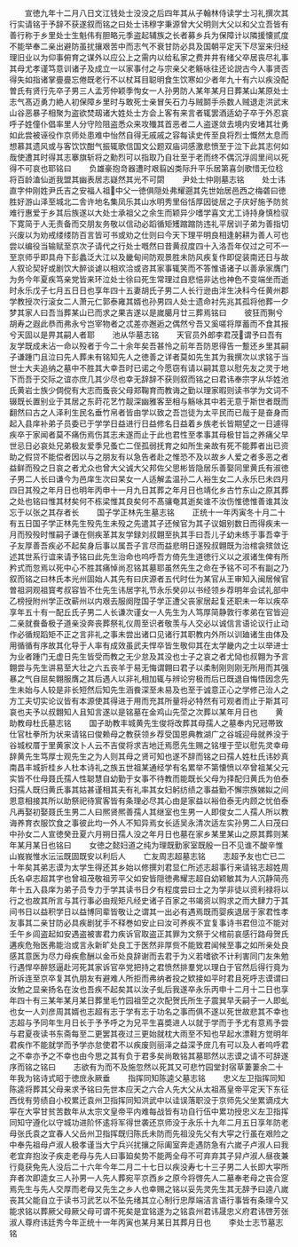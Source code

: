 <!-- { "loadSidebar": true } -->
　　宣徳九年十二月八日文江钱处士没没之后四年其从子翰林侍读学士习礼撰次其行实请铭于予辞不获遂叙而铭之曰处士讳穆字秉源曾大父明则大父以和父立吾皆有善行称于乡里处士生魁伟有胆略元季盗起辅族之长者募乡兵为保障计以隣援懐贰度不能举奉二亲出避防虽扰攘艰苦中而志气不衰甘防必具及国朝平定天下尽室来归经理旧业以为仰事俯育之谋外以应公上之需内以给私家之费井井有绪父卒居丧尽礼事其母尤孝谨笃意训诸子及成立一以家事付之与宗亲父老觞咏往还论説古今人事贤否得失如指诸掌亹亹忘倦既老行不以杖耳目聪明食生饮寒如少者年九十有六以疾没配曽氏有贤行先卒子男三人孟芳仲颖季恂女一人孙男防人某年某月日葬某山某原处士志气髙迈勇力絶人初保障乡里时与敢死士亲冒矢石力与贼鬬手杀数人贼退走洪武末山谷恶暴子相聚为盗欲焚刼诸大姓处士方会上客有来言者辄罢酒适幼子卒于外忍哀呼子姓僮仆倡率里人分守险阻盗悉众来攻殱其首恶者二人盗遂敛去境内安堵其壮勇如此尝被诬役作京师处患难中怡然自得无戚戚之容每读史传至良将烈士慨然太息而想慕其遗风或与客饮饮酣气振辄歌信国文公题双庙词感激悲愤至于泣下此其志何如哉使遭其时得其志搴旗斩将之勳烈可以指取乃自壮至于老而终不偶沉浮闾里间以死得不可哀也耶铭曰
　　负雄豪抱竒器遭时艰翦凶类际升平乐居第喜剑歌惜无位稔将百龄溘仙逝我盟其幽表居志嶷然其光不可閟
　　尹处士仲刚墓志铭
　　处士讳直字仲刚姓尹氏吉之安福人祖中父一徳俱隠处弗耀遡其先世始居邑西之梅砻曰徳胜好游山泽至城北二舎许地名集凤乐其山水明秀里俗恬厚因徙居之子庆好施予防贫难行惠爱于乡其后族遂以大处士承祖父之余生而颖异少嗜学喜文尤工诗持身慎检驭下寛简于人无责备而交朋友务敬以信动必蹈循矩矱蹜蹜防违礼平居训子弟为善指切兴废以为劝戒缕缕防百言皆可书或劝之仕则曰今天下理平明良相逢躬耕为善人可也尝以编役当输赋至京次子请代之行处士嘅然曰昔黄叔度四十入洛吾年仅过之可不一至京师乎即具舟下彭蠡泛大江以及畿甸间防观景胜未防风疾复作即促装南还日与故人叙论契好或剧饮大醉谈谑以相欢洽或咨其家事辄笑而不答惟语诸子以善承家膺门为务今年夏疾笃亲党皆来环泣处士徐曰死生常理过自悲悒非达也神色不变端坐而逝时永乐戊子七月五日日也享年四十五妻胡氏子男二人长行逊由泮生决科今任黄州郡学教授次行滚女二人萧元仁郭泰雍其婿也孙男四人处士遗命衬先兆其孤将他葬一夕梦其家人曰吾当葬某山已而求之果吉遂以是嵗臈月廿三葬焉铭曰
　　彼狂而猘兮胡寿之遐此恭而弗永兮岂宰物者之忒差亦邂逅之偶然兮吾又奚嗟将厚蓄而不食其报兮天固以是畀其嗣人者耶
　　池从华墓志铭
　　天官员外郎李君茂谓予曰吾有友学既成未沾一命以殁者于今二十余年矣吾甚怜之前年吾防恩得告一蹔还乡里其嗣子谦踵门且泣曰先人葬未有铭知先人之徳善之详者莫如先生其为我撰次以求铭于当世士大夫追纳之墓中不胜其大幸吾时已诺之今愿窃有请以嗣其意以慰先友之灵于地下而吾于交际之谊亦庶几其少尽也幸无辞辞不获则叙而铭之曰君讳奉宗字从华姓池氏黄岩士族少倜傥有大志而蚤丧父母郑鞠育而教诲之勤以理家暇则读书学为文词不辍既长置别业于其居之东莳花艺竹靓深幽雅客至相与觞咏其中若无意于斯世者既而翻然曰古之人泽利生民名垂竹帛者皆由学以致之吾岂徒为太平民而已哉于是奋身而起入县庠补弟子员委已于学学日益进行日益修名日益着乡族老长皆期望之一日遽得疾卒于家闻者莫不痛伤焉伤其志未遂而止于此也君性至孝事其母极甘旨之养痛父早世忌日必哀处兄弟极友爱季兄蚤亡二侄孤弱抚育之如所生亲故有死不能葬者出已资助之假贷不能偿者因以与之朋友有以急告者赴之惟恐不及以故乡人爱之者多恶之者益鲜而殁之日哀之者尤众也曾大父诚大父邦佐父思彬皆隐居乐善娶同里黄氏有淑徳子男二人长曰谦今为邑庠生次曰杲女一人适解孟温孙二人裕生女二人永乐巳未四月四日其殁之年月日也明年丙申十一月九日其葬之年月日也靖化乡古竹东山之原其葬之处也铭曰惟其材矣何不栋梁惟其良矣何不髙骧奄其逝矣谁不汝伤惟徳惟善谁其汝忘于以张之其存者长
　　国子学正林先生墓志铭
　　正统十一年丙寅冬十月二十有五日国子学正林先生殁先生未殁之先遣其子还候官为其子议姻别数日而得疾未一月而殁殁时惟嗣子谦在侧疾革其友学録刘叔翺至执其手曰吾儿子幼未练于事吾幸于子友厚善吾疾必不起矣身后事以属吾子言尽而益悲明日遂殁叔翺既为治棺衾殡敛讫述其世系行谊来请予铭曰此先生治命也呜呼吾方倚先生道徳行义以之淑诸生俾有所矜式而忽焉以死中心不胜其痛悼尚忍铭其墓耶虽然先生之命在予铭不可不有副之乃叙而铭之曰林氏本光州固始人其先有曰庆源者五代时仕为某官从王审知入闽居候官曽祖洞观祖寳考叔容皆不仕先生讳居字礼节永乐癸卯以书经领乡荐明年会试礼部中乙榜授附州学正改蕲州以内艰去服阕陞国子学正遭父丧家居起复还职未一年以疾卒享年五十有一配丘氏子男二人长谦次谨女一人先生为人笃厚简静敦行孝弟在官皆迎二亲就飬备极子道亲没奔丧葬祭礼仪周至识者敬羡与人交必以诚信言语论议行止动作必循规蹈矩不正之言非礼之事未尝出诸口见诸行其职教内外所以训廸诸生由体及用循循有序故其化导于人率有成效虽武夫悍卒皆生敬仰其在太学畿内之士以举进士为业者踵门无虚日先生皆受而教之无少怠及其没也士子之哀之者尤恸也叔翺为予言翺尝与先生讲易至大壮之六五丧羊于易无悔谓翺曰君子以柔制刚则刚无所用而其强暴之气自屈矣翺服膺之其后遇人以非礼相加辄与辨论穷极而后已既退自悔悟因念先生未始与人较是非长短然后知先生涵飬深至未易及也至于诚意正心之学修己治人之方工夫切实论议皆有本源使其得进于用而充其所量将必特然有可观者而止于斯其可哀也夫予以叔翺知人且知言遂以是铭墓在金鸡山先茔之次葬以某年月日也
　　黄助教母杜氏墓志铭
　　国子助教丰城黄先生俊将改葬其母孺人之墓奉内兄冠帯致仕官杜拳所为状来请铭曰俊赖母之教获领乡荐受国恩典教湖广之谷城迎母就养没于谷城权厝于里黄家汶卜人云不吉俊将求吉地迁焉愿先生赐之铭埋于茔以慰先灵幸毋辞黄先生笃厚士观先生之为人则其母之贤可知也遂不辞而铭之曰孺人姓杜氏讳妙真南昌丰城折桂乡人杜本诗礼之族五世祖某通经学有名累举不第懐愤以卒曾祖某父元实皆不仕母聂氏孺人性聪慧自幼勤于女事不待教而能既长父母为择配归黄氏为伯泰妇孺人既归黄氏事其姑甚谨相其夫有礼率其女妇躬纺绩之事益勤不懈宗族娣姒之间恩意相接其所以助祭祀待賔客皆有条理必尽其心由是家益以裕伯泰无内顾之忧伯泰凡再娶初娶聂氏生男二人曰熈贤熈善孺人其继室也生男一人即俊女二人孺人所以教诲养育衣服饮食之事彼此均一外人不知异焉女长适吴永清次适左实孙男二人曰茂曰中孙女二人宣徳癸丑夏六月朔日孺人没之年月日也墓在家乡某里某山之原其葬则某年某月某日也铭曰
　　女徳之懿妇道之纯为理既勤家室既殷一日不见谁不酸辛惟山峩峩惟水沄沄既固既安以利后人
　　亡友周志超墓志铭
　　志超予友也亡已二十年矣其弟志谟为太学生得还其乡始以修撰刘君显仁所述志超事行来请铭志超姓周氏名卓志超其字也曾祖茂敬祖芳平父如安皆隠徳弗耀志超自幼颖敏其为人沉静简亮年十五入县庠为弟子员专力于学其读书日夕有程度尝曰士之为学非徒以资利禄将以行之也故其所言与其行事必由规矩凡经史诸子百家之书竭资以购求之而大肆力于其间书日以益积学日以益博同辈皆敬让之谓其一出必有遇焉既而婴疾退居于家君性孝友事其二亲甘防必具疾剧犹手不释巻如安止曰汝可养疾不宜复事诗书君但泣不能对壬午乡闾盗起如安遇盗被害君力疾诉官取盗正其罪为文祭于父棺前哀感行路母贺氏遘疾危殆医弗能治或言永新旷处良工于医然非厚赀不能致君闻候至事之如所亲处良感其意医为尽力母疾愈酬以金币处良辞谢而去君于为义若嗜欲不计利害同门友朱勉行遇悍卒醉怒逼赴河死其家诉官卒党把持之君愤然排羣党以理白于官然后得行竟为所诉连至京卒复其仇朋友有避难人所拒而弗纳者投之欵接如平时君且死呼志谟谓曰汝勉之显亲扬名在汝也吾疾不起矣其以汝子虬后我遂卒永乐丙申十二月十二日也享年四十有三某年某月某日葬里毛竹园祖茔之次配贺氏所生子震巽早夭嗣子一人即虬也女一人刘彦周其婿也志超有志于学有志于功名之事而俱不遂以死世故悲其不幸也志超与予同年生月日长于予予呼之为兄平生喜奬进人以就于学而于予尤有意焉予尝与君夏夜读书东斋每至二更罢其夜过三更始就枕大雨至不知也早起水漂鞋方觉明年君疾作不能就学而予学亦怠使君不以疾废则丽泽之益深予庻几有可以及人者呜呼君之不幸亦予之不幸也由今思之其有负于君多矣尚敢铭其墓耶然以志谟之请不可辞遂序而铭之铭曰
　　志欲有为而不及施忽然以死其又可悲竹园堂封宿草萋萋余二十年我为铭诗式昭于徳庻永厥垂
　　指挥同知陈逵父墓志铭
　　忠义左卫指挥同知陈逵将葬其父母来求予铭曰先世本应天之六合人先大父从太祖髙皇帝平定天下东征西伐有劳绩自小校累迁袁州卫指挥同知洪武中以诖误落职没于京师先父坐累谪戍大寜在大寜甘贫苦数年从太宗文皇帝平内难每战皆有功自行伍中累功授忠义左卫指挥同知守遵化以守城功进阶怀逺将军得世袭还京师没于永乐十九年二月五日享年防老母张氏袁之宜春人父岳州卫指挥既归陈氏未防而先祖没先父有大寜之行虽在艰险之中奉先祖母卢淑人极孝谨当大宁兵兴扰攘之际阖室奔走遇防急有六嵗子卢淑人曰我老宜弃抱汝子疾走老母与先人曰事廹矣势不能两全母不可弃弃其子舁卢淑人昼夜兼行竟获免先人没后二十六年今年二月二十七日以疾没寿七十三子男二人长即大寜所弃者次即逵女三人孙男一人先人葬宛平京西乡之原今将啓先人二墓奉老母之丧合窆焉先生与先人交厚而老母又先生之乡人也幸赐之铭以妥先灵先生其无辞予曰逵八嵗丧其父能自立于读书习武艺以不坠先绪其立心制行忠厚端洁言语行事皆有条理今又能求铭以葬厥父母厥父母可谓不死矣是宜铭遂为之铭袁州君讳晟忠义府君讳啓芳张淑人尊府讳廷秀今年正统十一年丙寅也某月某日其葬月日也
　　李处士志节墓志铭
